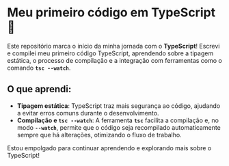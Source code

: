 
# Meu primeiro código em TypeScript 🚀

Este repositório marca o início da minha jornada com o **TypeScript**! Escrevi e compilei meu primeiro código TypeScript, aprendendo sobre a tipagem estática, o processo de compilação e a integração com ferramentas como o comando **`tsc --watch`**.

## O que aprendi:
- **Tipagem estática**: TypeScript traz mais segurança ao código, ajudando a evitar erros comuns durante o desenvolvimento.
- **Compilação e `tsc --watch`**: A ferramenta **`tsc`** facilita a compilação e, no modo **`--watch`**, permite que o código seja recompilado automaticamente sempre que há alterações, otimizando o fluxo de trabalho.

Estou empolgado para continuar aprendendo e explorando mais sobre o TypeScript! 
